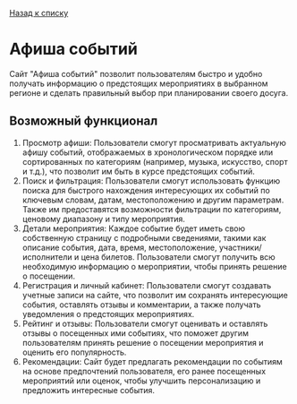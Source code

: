 [Назад к списку](/README.md)

# Афиша событий

Сайт "Афиша событий" позволит пользователям быстро и удобно получать информацию о предстоящих мероприятиях в выбранном регионе и сделать правильный выбор при планировании своего досуга.

## Возможный функционал

1. Просмотр афиши: Пользователи смогут просматривать актуальную афишу событий, отображаемых в хронологическом порядке или сортированных по категориям (например, музыка, искусство, спорт и т.д.), что позволит им быть в курсе предстоящих событий.
2. Поиск и фильтрация: Пользователи смогут использовать функцию поиска для быстрого нахождения интересующих их событий по ключевым словам, датам, местоположению и другим параметрам. Также им предоставятся возможности фильтрации по категориям, ценовому диапазону и типу мероприятия.
3. Детали мероприятия: Каждое событие будет иметь свою собственную страницу с подробными сведениями, такими как описание события, дата, время, местоположение, участники/исполнители и цена билетов. Пользователи смогут получить всю необходимую информацию о мероприятии, чтобы принять решение о посещении.
4. Регистрация и личный кабинет: Пользователи смогут создавать учетные записи на сайте, что позволит им сохранять интересующие события, оставлять отзывы и комментарии, а также получать уведомления о предстоящих мероприятиях.
5. Рейтинг и отзывы: Пользователи смогут оценивать и оставлять отзывы о посещенных ими событиях, что поможет другим пользователям принять решение о посещении мероприятия и оценить его популярность.
6. Рекомендации: Сайт будет предлагать рекомендации по событиям на основе предпочтений пользователя, его ранее посещенных мероприятий или оценок, чтобы улучшить персонализацию и предложить интересные события.
